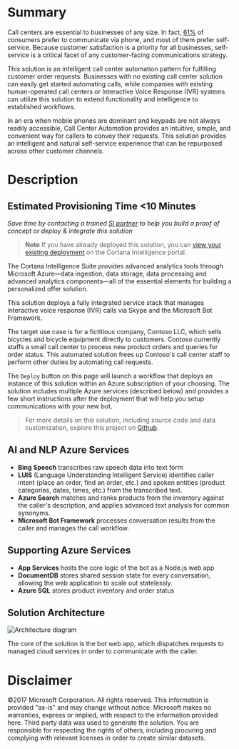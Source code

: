 # Summary
Call centers are essential to businesses of any size. In fact, [61%][1] of consumers prefer to communicate via phone, and most of them prefer self-service. Because customer satisfaction is a priority for all businesses, self-service is a critical facet of any customer-facing communications strategy.

This solution is an intelligent call center automation pattern for fulfilling customer order requests. Businesses with no existing call center solution can easily get started automating calls, while companies with existing human-operated call centers or Interactive Voice Response (IVR) systems can utilize this solution to extend functionality and intelligence to established workflows.

In an era when mobile phones are dominant and keypads are not always readily accessible, Call Center Automation provides an intuitive, simple, and convenient way for callers to convey their requests. This solution provides an intelligent and natural self-service experience that can be repurposed across other customer channels.

# Description
## Estimated Provisioning Time **<10 Minutes**
*Save time by contacting a trained [SI partner][3] to help you build a proof of concept or deploy & integrate this solution*
> **Note** If you have already deployed this solution, you can [view your existing deployment][2] on the Cortana Intelligence portal.

The Cortana Intelligence Suite provides advanced analytics tools through Microsoft Azure—data ingestion, data storage, data processing and advanced analytics components—all of the essential elements for building a personalized offer solution.

This solution deploys a fully integrated service stack that manages interactive voice response (IVR) calls via Skype and the Microsoft Bot Framework.

The target use case is for a fictitious company, Contoso LLC, which sells bicycles and bicycle equipment directly to customers. Contoso currently staffs a small call center to process new product orders and queries for order status. This automated solution frees up Contoso's call center staff to perform other duties by automating call requests.

The `Deploy` button on this page will launch a workflow that deploys an instance of this solution within an Azure subscription of your choosing. The solution includes multiple Azure services (described below) and provides a few short instructions after the deployment that will help you setup communications with your new bot.

> For more details on this solution, including source code and data customization, explore this project on [Github][7].

## AI and NLP Azure Services
* **Bing Speech** transcribes raw speech data into text form
* **LUIS** (Language Understanding Intelligent Service) identifies caller intent (place an order, find an order, etc.) and spoken entities (product categories, dates, times, etc.) from the transcribed text.
* **Azure Search** matches and ranks products from the inventory against the caller's description, and applies advanced text analysis for common synonyms.
* **Microsoft Bot Framework** processes conversation results from the caller and manages the call workflow.

## Supporting Azure Services
* **App Services** hosts the core logic of the bot as a Node.js web app
* **DocumentDB** stores shared session state for every conversation, allowing the web application to scale out statelessly.
* **Azure SQL** stores product inventory and order status

## Solution Architecture
![Architecture diagram][5.2]

The core of the solution is the bot web app, which dispatches requests to managed cloud services in order to communicate with the caller.

# Disclaimer
©2017 Microsoft Corporation. All rights reserved. This information is provided "as-is" and may change without notice. Microsoft makes no warranties, express or implied, with respect to the information provided here. Third party data was used to generate the solution. You are responsible for respecting the rights of others, including procuring and complying with relevant licenses in order to create similar datasets.

[1]: https://www.talkdesk.com/blog/10-customer-services-statistics-for-call-center-supervisors/
[2]: https://start.cortanaintelligence.com/Deployments?type=ciqs-call-center-automation
[3]: https://aka.ms/callcenter-sipartners
[4]: https://github.com/Azure/cortana-intelligence-call-center-solution/tree/version2
[5.1]: {PatternAssetBaseUrl}/arch.png
[5.2]: {PatternAssetBaseUrl}/arch.png 
[7]: https://github.com/Azure/cortana-intelligence-call-center-solution
